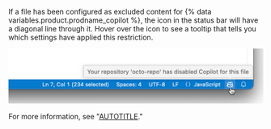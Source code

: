 If a file has been configured as excluded content for {% data variables.product.prodname_copilot %}, the icon in the status bar will have a diagonal line through it. Hover over the icon to see a tooltip that tells you which settings have applied this restriction.

![Screenshot of the {% data variables.product.prodname_copilot_short %} icon in {% data variables.product.prodname_vscode_shortname %} with a tooltip for a content exclusion.](/assets/images/help/copilot/copilot-disabled-for-repo.png)

For more information, see "[AUTOTITLE](/copilot/managing-copilot/managing-github-copilot-in-your-organization/managing-github-copilot-features-in-your-organization/about-content-exclusions-for-github-copilot)."
